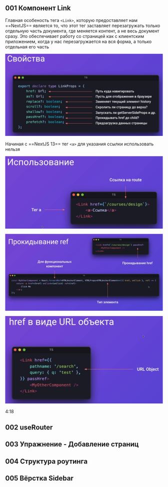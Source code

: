 
## 001 Компонент Link

Главная особеность тега `<Link>`, которую предоставляет нам ==NextJS== является то, что этот тег заставляет перезагружать только отдельную часть документа, где меняется контент, а не весь документ сразу. Это обеспечивает работу со страницей как с клиентским приложением, когда у нас перезагружается на вся форма, а только отдельная его часть

![](_png/Pasted%20image%2020221227175557.png)

Начиная с ==NextJS 13== тег `<a>` для указания ссылки использовать нельзя 

![](_png/Pasted%20image%2020221227175946.png)



![](_png/Pasted%20image%2020221227180023.png)




![](_png/Pasted%20image%2020221227180217.png)


4:18


## 002 useRouter





## 003 Упражнение - Добавление страниц





## 004 Структура роутинга





## 005 Вёрстка Sidebar






